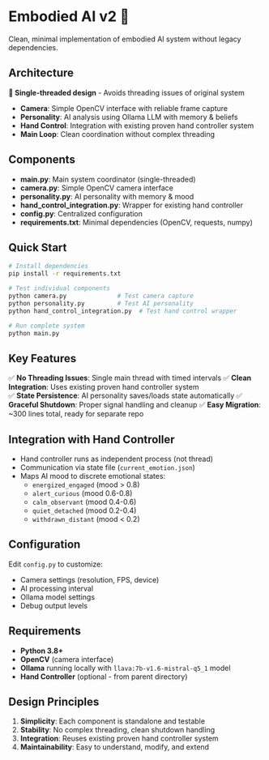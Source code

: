 # Embodied AI v2 🤖

Clean, minimal implementation of embodied AI system without legacy dependencies.

## Architecture

**🎯 Single-threaded design** - Avoids threading issues of original system
- **Camera**: Simple OpenCV interface with reliable frame capture
- **Personality**: AI analysis using Ollama LLM with memory & beliefs
- **Hand Control**: Integration with existing proven hand controller system  
- **Main Loop**: Clean coordination without complex threading

## Components

- **main.py**: Main system coordinator (single-threaded)
- **camera.py**: Simple OpenCV camera interface  
- **personality.py**: AI personality with memory & mood
- **hand_control_integration.py**: Wrapper for existing hand controller
- **config.py**: Centralized configuration
- **requirements.txt**: Minimal dependencies (OpenCV, requests, numpy)

## Quick Start

```bash
# Install dependencies
pip install -r requirements.txt

# Test individual components
python camera.py              # Test camera capture
python personality.py         # Test AI personality 
python hand_control_integration.py  # Test hand control wrapper

# Run complete system
python main.py
```

## Key Features

✅ **No Threading Issues**: Single main thread with timed intervals
✅ **Clean Integration**: Uses existing proven hand controller system  
✅ **State Persistence**: AI personality saves/loads state automatically
✅ **Graceful Shutdown**: Proper signal handling and cleanup
✅ **Easy Migration**: ~300 lines total, ready for separate repo

## Integration with Hand Controller

- Hand controller runs as independent process (not thread)
- Communication via state file (`current_emotion.json`)
- Maps AI mood to discrete emotional states:
  - `energized_engaged` (mood > 0.8)
  - `alert_curious` (mood 0.6-0.8)  
  - `calm_observant` (mood 0.4-0.6)
  - `quiet_detached` (mood 0.2-0.4)
  - `withdrawn_distant` (mood < 0.2)

## Configuration

Edit `config.py` to customize:
- Camera settings (resolution, FPS, device)
- AI processing interval
- Ollama model settings
- Debug output levels

## Requirements

- **Python 3.8+**
- **OpenCV** (camera interface)
- **Ollama** running locally with `llava:7b-v1.6-mistral-q5_1` model
- **Hand Controller** (optional - from parent directory)

## Design Principles

1. **Simplicity**: Each component is standalone and testable
2. **Stability**: No complex threading, clean shutdown handling  
3. **Integration**: Reuses existing proven hand controller system
4. **Maintainability**: Easy to understand, modify, and extend